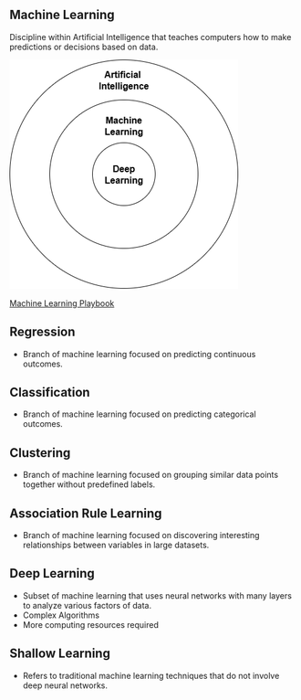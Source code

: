 ## Machine Learning
Discipline within Artificial Intelligence that teaches computers how to make predictions or decisions based on data.

![alt text](machine-learning.drawio.png)

[Machine Learning Playbook](../../../Downloads/Playbook-Executive-Briefing-Artificial-Intelligence.pdf)

## Regression
- Branch of machine learning focused on predicting continuous outcomes.

## Classification
- Branch of machine learning focused on predicting categorical outcomes.

## Clustering
- Branch of machine learning focused on grouping similar data points together without predefined labels.

## Association Rule Learning
- Branch of machine learning focused on discovering interesting relationships between variables in large datasets.

## Deep Learning
- Subset of machine learning that uses neural networks with many layers to analyze various factors of data.
- Complex Algorithms
- More computing resources required

## Shallow Learning
- Refers to traditional machine learning techniques that do not involve deep neural networks.